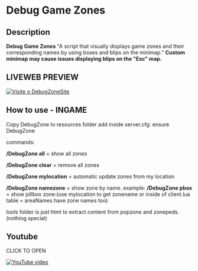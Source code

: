 # Debug Game Zones

## Description

**Debug Game Zones** "A script that visually displays game zones and their corresponding names by using boxes and blips on the minimap."
**Custom minimap may cause issues displaying blips on the "Esc" map.**

## LIVEWEB PREVIEW
[![Visite o DebugZoneSite](https://lafa2k.github.io/DebugZoneSite/)](https://raw.githubusercontent.com/lafa2k/DebugZoneSite/main/assets/images/previewsite.png)

## How to use - INGAME

Copy DebugZone to resources folder 
add inside server.cfg: ensure DebugZone

commands:

**/DebugZone all** = show all zones

**/DebugZone clear** = remove all zones

**/DebugZone mylocation** = automatic update zones from my location

**/DebugZone namezone** = show zone by name.  example: **/DebugZone pbox** = show pillbox zone:(use mylocation to get zonename or inside of client.lua table = areaNames have zone names too)

tools folder is just html to extract content from popzone and zonepeds. (nothing special)

## Youtube

 CLICK TO OPEN

[![YouTube video](https://img.youtube.com/vi/G3F0kD9_gCs/0.jpg)](https://youtu.be/G3F0kD9_gCs)



